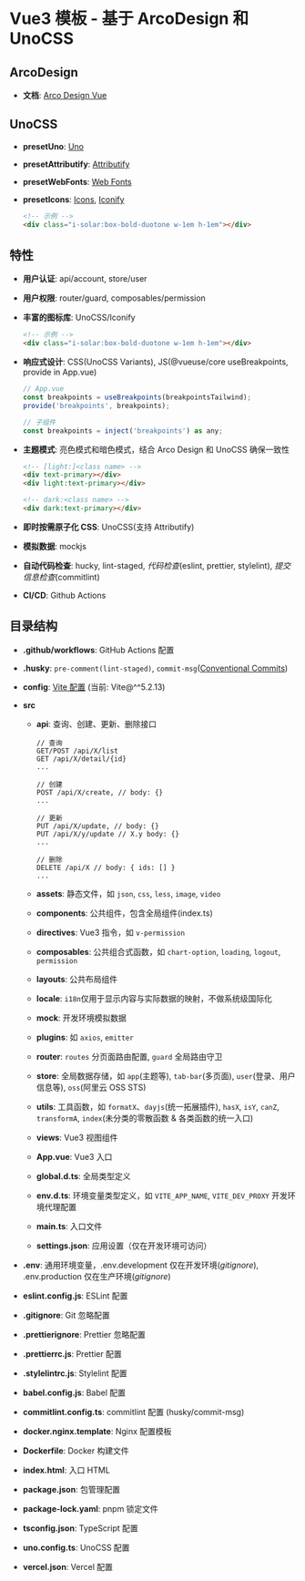 # Vue3 模板 - 基于 ArcoDesign 和 UnoCSS

## ArcoDesign

- **文档**: [Arco Design Vue](https://arco.design/vue/docs)

## UnoCSS

- **presetUno**: [Uno](https://unocss.dev/presets/uno)

- **presetAttributify**: [Attributify](https://unocss.dev/presets/attributify)

- **presetWebFonts**: [Web Fonts](https://unocss.dev/presets/web-fonts)

- **presetIcons**: [Icons](https://unocss.dev/presets/icons), [Iconify](https://icon-sets.iconify.design/)
  ```html
  <!-- 示例 -->
  <div class="i-solar:box-bold-duotone w-1em h-1em"></div>
  ```

## 特性

- **用户认证**: api/account, store/user

- **用户权限**: router/guard, composables/permission

- **丰富的图标库**: UnoCSS/Iconify

  ```html
  <!-- 示例 -->
  <div class="i-solar:box-bold-duotone w-1em h-1em"></div>
  ```

- **响应式设计**: CSS(UnoCSS Variants), JS(@vueuse/core useBreakpoints, provide in App.vue)

  ```js
  // App.vue
  const breakpoints = useBreakpoints(breakpointsTailwind);
  provide('breakpoints', breakpoints);

  // 子组件
  const breakpoints = inject('breakpoints') as any;
  ```

- **主题模式**: 亮色模式和暗色模式，结合 Arco Design 和 UnoCSS 确保一致性

  ```html
  <!-- [light:]<class name> -->
  <div text-primary></div>
  <div light:text-primary></div>

  <!-- dark:<class name> -->
  <div dark:text-primary></div>
  ```

- **即时按需原子化 CSS**: UnoCSS(支持 Attributify)

- **模拟数据**: mockjs

- **自动代码检查**: hucky, lint-staged, _代码检查_(eslint, prettier, stylelint), _提交信息检查_(commitlint)

- **CI/CD**: Github Actions

## 目录结构

- **.github/workflows**: GitHub Actions 配置

- **.husky**: `pre-comment(lint-staged)`, `commit-msg`([Conventional Commits](https://www.conventionalcommits.org/zh-hans/v1.0.0/))

- **config**: [Vite 配置](https://cn.vitejs.dev/config/) (当前: Vite@^^5.2.13)

- **src**

  - **api**: 查询、创建、更新、删除接口

    ```http
    // 查询
    GET/POST /api/X/list
    GET /api/X/detail/{id}
    ...

    // 创建
    POST /api/X/create, // body: {}
    ...

    // 更新
    PUT /api/X/update, // body: {}
    PUT /api/X/y/update // X.y body: {}
    ...

    // 删除
    DELETE /api/X // body: { ids: [] }
    ...
    ```

  - **assets**: 静态文件，如 `json`, `css`, `less`, `image`, `video`

  - **components**: 公共组件，包含全局组件(index.ts)

  - **directives**: Vue3 指令，如 `v-permission`

  - **composables**: 公共组合式函数，如 `chart-option`, `loading`, `logout`, `permission`

  - **layouts**: 公共布局组件

  - **locale**: `i18n`仅用于显示内容与实际数据的映射，不做系统级国际化

  - **mock**: 开发环境模拟数据

  - **plugins**: 如 `axios`, `emitter`

  - **router**: `routes` 分页面路由配置, `guard` 全局路由守卫

  - **store**: 全局数据存储，如 `app`(主题等), `tab-bar`(多页面), `user`(登录、用户信息等), `oss`(阿里云 OSS STS)

  - **utils**: 工具函数，如 `formatX`、`dayjs`(统一拓展插件), `hasX`, `isY`, `canZ`, `transformA`, `index`(未分类的零散函数 & 各类函数的统一入口)

  - **views**: Vue3 视图组件

  - **App.vue**: Vue3 入口

  - **global.d.ts**: 全局类型定义

  - **env.d.ts**: 环境变量类型定义，如 `VITE_APP_NAME`, `VITE_DEV_PROXY` 开发环境代理配置

  - **main.ts**: 入口文件

  - **settings.json**: 应用设置（仅在开发环境可访问）

- **.env**: 通用环境变量，.env.development 仅在开发环境(_gitignore_), .env.production 仅在生产环境(_gitignore_)

- **eslint.config.js**: ESLint 配置

- **.gitignore**: Git 忽略配置

- **.prettierignore**: Prettier 忽略配置

- **.prettierrc.js**: Prettier 配置

- **.stylelintrc.js**: Stylelint 配置

- **babel.config.js**: Babel 配置

- **commitlint.config.ts**: commitlint 配置 (husky/commit-msg)

- **docker.nginx.template**: Nginx 配置模板

- **Dockerfile**: Docker 构建文件

- **index.html**: 入口 HTML

- **package.json**: 包管理配置

- **package-lock.yaml**: pnpm 锁定文件

- **tsconfig.json**: TypeScript 配置

- **uno.config.ts**: UnoCSS 配置

- **vercel.json**: Vercel 配置
